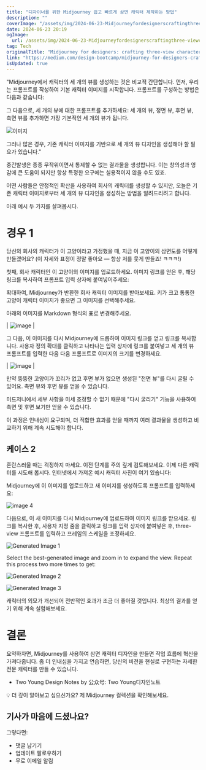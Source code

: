 ```yaml
---
title: "디자이너를 위한 Midjourney 쉽고 빠르게 삼면 캐릭터 제작하는 방법"
description: ""
coverImage: "/assets/img/2024-06-23-Midjourneyfordesignerscraftingthree-viewcharacterswithease_0.png"
date: 2024-06-23 20:19
ogImage:
  url: /assets/img/2024-06-23-Midjourneyfordesignerscraftingthree-viewcharacterswithease_0.png
tag: Tech
originalTitle: "Midjourney for designers: crafting three-view characters with ease"
link: "https://medium.com/design-bootcamp/midjourney-for-designers-crafting-three-view-characters-with-ease-e54477a0290a"
isUpdated: true
---
```


"Midjourney에서 캐릭터의 세 개의 뷰를 생성하는 것은 비교적 간단합니다. 먼저, 우리는 프롬프트를 작성하여 기본 캐릭터 이미지를 시작합니다. 프롬프트를 구성하는 방법은 다음과 같습니다:

그 다음으로, 세 개의 뷰에 대한 프롬프트를 추가하세요: 세 개의 뷰, 정면 뷰, 후면 뷰, 측면 뷰를 추가하면 가장 기본적인 세 개의 뷰가 됩니다.

![이미지](/assets/img/2024-06-23-Midjourneyfordesignerscraftingthree-viewcharacterswithease_0.png)

그러나 많은 경우, 기존 캐릭터 이미지를 기반으로 세 개의 뷰 디자인을 생성해야 할 필요가 있습니다."

<!-- cozy-coder - 수평 -->

<ins class="adsbygoogle"
     style="display:block"
     data-ad-client="ca-pub-4877378276818686"
     data-ad-slot="1107185301"
     data-ad-format="auto"
     data-full-width-responsive="true"></ins>

<script>
     (adsbygoogle = window.adsbygoogle || []).push({});
</script>

중간발생은 종종 무작위이면서 통제할 수 없는 결과물을 생성합니다. 이는 창의성과 영감에 큰 도움이 되지만 항상 특정한 요구에는 실용적이지 않을 수도 있죠.

어떤 사람들은 안정적인 확산을 사용하여 회사의 캐릭터를 생성할 수 있지만, 오늘은 기존 캐릭터 이미지로부터 세 개의 뷰 디자인을 생성하는 방법을 알려드리려고 합니다.

아래 예시 두 가지를 살펴봅시다.

# 경우 1

<!-- cozy-coder - 수평 -->

<ins class="adsbygoogle"
     style="display:block"
     data-ad-client="ca-pub-4877378276818686"
     data-ad-slot="1107185301"
     data-ad-format="auto"
     data-full-width-responsive="true"></ins>

<script>
     (adsbygoogle = window.adsbygoogle || []).push({});
</script>

당신의 회사의 캐릭터가 이 고양이라고 가정했을 때, 지금 이 고양이의 삼면도를 어떻게 만들겠어요? (이 자세와 표정이 정말 좋아요 — 항상 저를 웃게 만들죠! ㅋㅋㅋ!)

첫째, 회사 캐릭터인 이 고양이의 이미지를 업로드하세요. 이미지 링크를 얻은 후, 해당 링크를 복사하여 프롬프트 입력 상자에 붙여넣어주세요:

확대하여, Midjourney가 반환한 회사 캐릭터 이미지를 받아보세요. 키가 크고 통통한 고양이 캐릭터 이미지가 좋으면 그 이미지를 선택해주세요.

<!-- cozy-coder - 수평 -->

<ins class="adsbygoogle"
     style="display:block"
     data-ad-client="ca-pub-4877378276818686"
     data-ad-slot="1107185301"
     data-ad-format="auto"
     data-full-width-responsive="true"></ins>

<script>
     (adsbygoogle = window.adsbygoogle || []).push({});
</script>

아래의 이미지를 Markdown 형식의 표로 변경해주세요.

| ![image](/assets/img/2024-06-23-Midjourneyfordesignerscraftingthree-viewcharacterswithease_2.png) |

그 다음, 이 이미지를 다시 Midjourney에 드롭하여 이미지 링크를 얻고 링크를 복사합니다. 사용자 정의 확대를 클릭하고 나타나는 입력 상자에 링크를 붙여넣고 세 개의 뷰 프롬프트를 입력한 다음 다음 프롬프트로 이미지의 크기를 변경하세요.

| ![image](/assets/img/2024-06-23-Midjourneyfordesignerscraftingthree-viewcharacterswithease_3.png) |

만약 뚱뚱한 고양이가 꼬리가 없고 후면 뷰가 없으면 생성된 "전면 뷰"를 다시 굴릴 수 있어요. 측면 뷰와 후면 뷰를 얻을 수 있습니다.

<!-- cozy-coder - 수평 -->

<ins class="adsbygoogle"
     style="display:block"
     data-ad-client="ca-pub-4877378276818686"
     data-ad-slot="1107185301"
     data-ad-format="auto"
     data-full-width-responsive="true"></ins>

<script>
     (adsbygoogle = window.adsbygoogle || []).push({});
</script>

미드저니에서 세부 사항을 미세 조정할 수 없기 때문에 "다시 굴리기" 기능을 사용하여 측면 및 후면 보기만 얻을 수 있습니다.

이 과정은 인내심이 요구되며, 더 적합한 효과를 얻을 때까지 여러 결과물을 생성하고 비교하기 위해 계속 시도해야 합니다.

## 케이스 2

혼란스러울 때는 걱정하지 마세요. 이전 단계를 주의 깊게 검토해보세요. 이제 다른 캐릭터를 시도해 봅시다. 인터넷에서 가져온 예시 캐릭터 사진이 여기 있습니다:

<!-- cozy-coder - 수평 -->

<ins class="adsbygoogle"
     style="display:block"
     data-ad-client="ca-pub-4877378276818686"
     data-ad-slot="1107185301"
     data-ad-format="auto"
     data-full-width-responsive="true"></ins>

<script>
     (adsbygoogle = window.adsbygoogle || []).push({});
</script>

Midjourney에 이 이미지를 업로드하고 새 이미지를 생성하도록 프롬프트를 입력하세요:

![image 4](/assets/img/2024-06-23-Midjourneyfordesignerscraftingthree-viewcharacterswithease_4.png)

다음으로, 이 새 이미지를 다시 Midjourney에 업로드하여 이미지 링크를 받으세요. 링크를 복사한 후, 사용자 지정 줌을 클릭하고 링크를 입력 상자에 붙여넣은 후, three-view 프롬프트를 입력하고 프레임의 스케일을 조정하세요.

<!-- cozy-coder - 수평 -->

<ins class="adsbygoogle"
     style="display:block"
     data-ad-client="ca-pub-4877378276818686"
     data-ad-slot="1107185301"
     data-ad-format="auto"
     data-full-width-responsive="true"></ins>

<script>
     (adsbygoogle = window.adsbygoogle || []).push({});
</script>

![Generated Image 1](/assets/img/2024-06-23-Midjourneyfordesignerscraftingthree-viewcharacterswithease_6.png)

Select the best-generated image and zoom in to expand the view. Repeat this process two more times to get:

![Generated Image 2](/assets/img/2024-06-23-Midjourneyfordesignerscraftingthree-viewcharacterswithease_7.png)

![Generated Image 3](/assets/img/2024-06-23-Midjourneyfordesignerscraftingthree-viewcharacterswithease_8.png)

<!-- cozy-coder - 수평 -->

<ins class="adsbygoogle"
     style="display:block"
     data-ad-client="ca-pub-4877378276818686"
     data-ad-slot="1107185301"
     data-ad-format="auto"
     data-full-width-responsive="true"></ins>

<script>
     (adsbygoogle = window.adsbygoogle || []).push({});
</script>

캐릭터의 외모가 개선되어 전반적인 효과가 조금 더 좋아질 것입니다. 최상의 결과를 얻기 위해 계속 실험해보세요.

# 결론

요약하자면, Midjourney를 사용하여 삼면 캐릭터 디자인을 만들면 작업 흐름에 혁신을 가져다줍니다. 좀 더 인내심을 가지고 연습하면, 당신의 비전을 현실로 구현하는 자세한 전문 캐릭터를 만들 수 있습니다.

- Two Young Design Notes by 公众号: Two Young디자인노트

<!-- cozy-coder - 수평 -->

<ins class="adsbygoogle"
     style="display:block"
     data-ad-client="ca-pub-4877378276818686"
     data-ad-slot="1107185301"
     data-ad-format="auto"
     data-full-width-responsive="true"></ins>

<script>
     (adsbygoogle = window.adsbygoogle || []).push({});
</script>

💡 더 깊이 알아보고 싶으신가요? 제 Midjourney 컬렉션을 확인해보세요.

## 기사가 마음에 드셨나요?

그렇다면:

- 댓글 남기기
- 업데이트 팔로우하기
- 무료 이메일 알림
